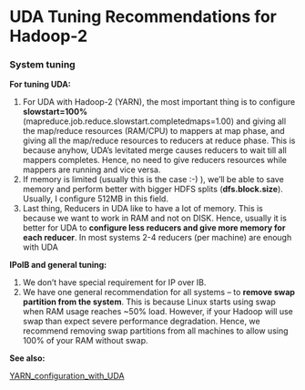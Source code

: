 # UDA Tuning Recommendations for Hadoop-2 #

### System tuning ###

**For tuning UDA:**
  1. For UDA with Hadoop-2 (YARN), the most important thing is to configure **slowstart=100%** (mapreduce.job.reduce.slowstart.completedmaps=1.00) and giving all the map/reduce resources (RAM/CPU) to mappers at map phase, and giving all the map/reduce resources to reducers at reduce phase.  This is because anyhow, UDA’s levitated merge causes reducers to wait till all mappers completes.  Hence, no need to give reducers resources while mappers are running and vice versa.
  1. If memory is limited (usually this is the case :-) ), we’ll be able to save memory and perform better with bigger HDFS splits (**dfs.block.size**).  Usually, I configure 512MB in this field.
  1. Last thing, Reducers in UDA like to have a lot of memory.  This is because we want to work in RAM and not on DISK. Hence, usually it is better for UDA to **configure less reducers and give more memory for each reducer**.  In most systems 2-4 reducers (per machine) are enough with UDA

**IPoIB and general tuning:**
  1. We don’t have special requirement for IP over IB.
  1. We have one general recommendation for all systems – to **remove swap partition from the system**.  This is because Linux starts using swap when RAM usage reaches ~50% load.  However, if your Hadoop will use swap than expect severe performance degradation.  Hence, we recommend removing swap partitions from all machines to allow using 100% of your RAM without swap.

**See also:**

[YARN\_configuration\_with\_UDA](YARN_configuration_with_UDA.md)